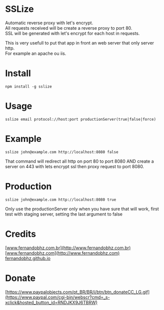 # SSLize
 
Automatic reverse proxy with let's encrypt.  
All requests received will be create a reverse proxy to port 80.  
SSL will be generated with let's encrypt for each host in requests.  
  
This is very usefull to put that app in front an web server that only server http.  
For example an apache ou iis.  

# Install  
  
	npm install -g sslize

# Usage  
  	sslize email protocol://host:port productionServer(true|false|force)
  
# Example
	sslize john@example.com http://localhost:8080 false

That command will redirect all http on port 80 to port 8080 AND create a server on 443 with lets encrypt ssl then proxy request to port 8080.  


# Production
	sslize john@example.com http://localhost:8080 true
	
Only use the productionServer only when you have sure that will work, first test with staging server, setting the last argument to false

# Credits
  
[www.fernandobhz.com.br](http://www.fernandobhz.com.br)  
[www.fernandobhz.com](http://www.fernandobhz.com)  
[fernandobhz.github.io](http://fernandobhz.github.io)  

# Donate

[https://www.paypalobjects.com/pt_BR/BR/i/btn/btn_donateCC_LG.gif](https://www.paypal.com/cgi-bin/webscr?cmd=_s-xclick&hosted_button_id=RNDJKX9J6TBRW)

